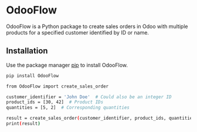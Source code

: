 # OdooFlow

OdooFlow is a Python package to create sales orders in Odoo with multiple products for a specified customer identified by ID or name.

## Installation

Use the package manager [pip](https://pip.pypa.io/en/stable/) to install OdooFlow.

```bash
pip install OdooFlow

```
```bash
from OdooFlow import create_sales_order

customer_identifier = 'John Doe'  # Could also be an integer ID
product_ids = [30, 42]  # Product IDs
quantities = [5, 2]  # Corresponding quantities

result = create_sales_order(customer_identifier, product_ids, quantities)
print(result)
```